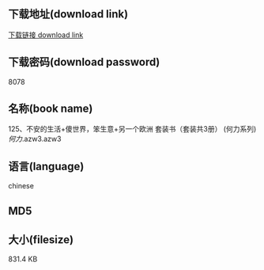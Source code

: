 ## 下载地址(download link)
[下载链接 download link](https://voluble-croquembouche-d321dc.netlify.app/?s=125%E3%80%81%E4%B8%8D%E5%AE%89%E7%9A%84%E7%94%9F%E6%B4%BB%2B%E5%82%BB%E4%B8%96%E7%95%8C%EF%BC%8C%E7%AC%A8%E7%94%9F%E6%84%8F%2B%E5%8F%A6%E4%B8%80%E4%B8%AA%E6%AC%A7%E6%B4%B2+%E5%A5%97%E8%A3%85%E4%B9%A6%EF%BC%88%E5%A5%97%E8%A3%85%E5%85%B13%E5%86%8C%EF%BC%89+%28%E4%BD%95%E5%8A%9B%E7%B3%BB%E5%88%97%29_%E4%BD%95%E5%8A%9B_.azw3)

## 下载密码(download password)
8078

## 名称(book name)
125、不安的生活+傻世界，笨生意+另一个欧洲 套装书（套装共3册） (何力系列)_何力_.azw3.azw3

## 语言(language)
chinese

## MD5


## 大小(filesize)
831.4 KB
